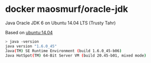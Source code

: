 # docker maosmurf/oracle-jdk

Java Oracle JDK 6 on Ubuntu 14.04 LTS (Trusty Tahr) 

Based on [ubuntu:14.04](https://registry.hub.docker.com/_/ubuntu/)

```bash
> java -version
java version "1.6.0_45"
Java(TM) SE Runtime Environment (build 1.6.0_45-b06)
Java HotSpot(TM) 64-Bit Server VM (build 20.45-b01, mixed mode)
```
